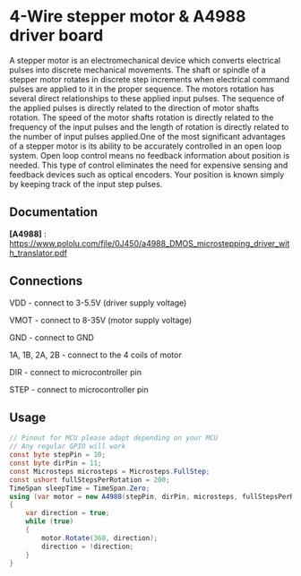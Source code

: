 # 4-Wire stepper motor & A4988 driver board
A stepper motor is an electromechanical device which converts electrical pulses into discrete mechanical movements. The shaft or spindle of a stepper motor rotates in discrete step increments when electrical command pulses are applied to it in the proper sequence. The motors rotation has several direct relationships to these applied input pulses. The sequence of the applied pulses is directly related to the direction of motor shafts rotation. The speed of the motor shafts rotation is directly related to the frequency of the input pulses and the length of rotation is directly related to the number of input pulses applied.One of the most significant advantages of a stepper motor is its ability to be accurately controlled in an open loop system. Open loop control means no feedback information about position is needed. This type of control eliminates the need for expensive sensing and feedback devices such as optical encoders. Your position is known simply by keeping track of the input step pulses.

## Documentation

**[A4988]** : https://www.pololu.com/file/0J450/a4988_DMOS_microstepping_driver_with_translator.pdf

## Connections

VDD - connect to 3-5.5V (driver supply voltage)

VMOT - connect to 8-35V (motor supply voltage)

GND - connect to GND

1A, 1B, 2A, 2B - connect to the 4 coils of motor

DIR - connect to microcontroller pin

STEP - connect to microcontroller pin


## Usage

```csharp
// Pinout for MCU please adapt depending on your MCU
// Any regular GPIO will work
const byte stepPin = 10;
const byte dirPin = 11;
const Microsteps microsteps = Microsteps.FullStep;
const ushort fullStepsPerRotation = 200;
TimeSpan sleepTime = TimeSpan.Zero;
using (var motor = new A4988(stepPin, dirPin, microsteps, fullStepsPerRotation, sleepTime))
{
    var direction = true;
    while (true)
    {
        motor.Rotate(360, direction);
        direction = !direction;
    }
}
```